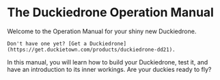 # The Duckiedrone Operation Manual

Welcome to the Operation Manual for your shiny new Duckiedrone.

```{note}
Don't have one yet? [Get a Duckiedrone](https://get.duckietown.com/products/duckiedrone-dd21).
```

In this manual, you will learn how to build your Duckiedrone, test it, and have an introduction to its inner workings. Are your duckies ready to fly?

```{tableofcontents}
```
